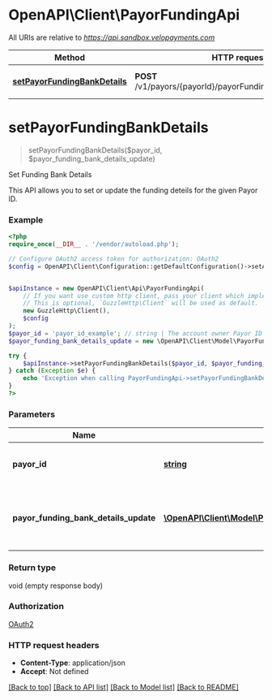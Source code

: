 # OpenAPI\Client\PayorFundingApi

All URIs are relative to *https://api.sandbox.velopayments.com*

Method | HTTP request | Description
------------- | ------------- | -------------
[**setPayorFundingBankDetails**](PayorFundingApi.md#setPayorFundingBankDetails) | **POST** /v1/payors/{payorId}/payorFundingBankDetailsUpdate | Set Funding Bank Details


# **setPayorFundingBankDetails**
> setPayorFundingBankDetails($payor_id, $payor_funding_bank_details_update)

Set Funding Bank Details

This API allows you to set or update the funding deteils for the given Payor ID.

### Example
```php
<?php
require_once(__DIR__ . '/vendor/autoload.php');

// Configure OAuth2 access token for authorization: OAuth2
$config = OpenAPI\Client\Configuration::getDefaultConfiguration()->setAccessToken('YOUR_ACCESS_TOKEN');


$apiInstance = new OpenAPI\Client\Api\PayorFundingApi(
    // If you want use custom http client, pass your client which implements `GuzzleHttp\ClientInterface`.
    // This is optional, `GuzzleHttp\Client` will be used as default.
    new GuzzleHttp\Client(),
    $config
);
$payor_id = 'payor_id_example'; // string | The account owner Payor ID
$payor_funding_bank_details_update = new \OpenAPI\Client\Model\PayorFundingBankDetailsUpdate(); // \OpenAPI\Client\Model\PayorFundingBankDetailsUpdate | Update Funding bank details of given Payor Id

try {
    $apiInstance->setPayorFundingBankDetails($payor_id, $payor_funding_bank_details_update);
} catch (Exception $e) {
    echo 'Exception when calling PayorFundingApi->setPayorFundingBankDetails: ', $e->getMessage(), PHP_EOL;
}
?>
```

### Parameters

Name | Type | Description  | Notes
------------- | ------------- | ------------- | -------------
 **payor_id** | [**string**](../Model/.md)| The account owner Payor ID |
 **payor_funding_bank_details_update** | [**\OpenAPI\Client\Model\PayorFundingBankDetailsUpdate**](../Model/PayorFundingBankDetailsUpdate.md)| Update Funding bank details of given Payor Id |

### Return type

void (empty response body)

### Authorization

[OAuth2](../../README.md#OAuth2)

### HTTP request headers

 - **Content-Type**: application/json
 - **Accept**: Not defined

[[Back to top]](#) [[Back to API list]](../../README.md#documentation-for-api-endpoints) [[Back to Model list]](../../README.md#documentation-for-models) [[Back to README]](../../README.md)

